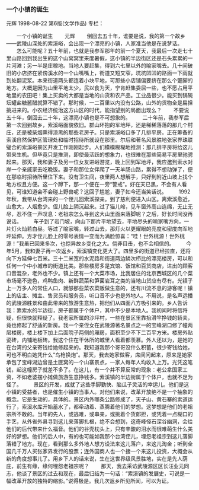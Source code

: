 ### 一个小镇的诞生
元辉
1998-08-22
第6版(文学作品)
专栏：

　　一个小镇的诞生
　　元辉
　　倒回去五十年，谁要是说，我的第一个故乡——武陵山深处的索溪峪，会出现一个漂亮的小镇，人家准当他是在说梦话。
　　怎么可能呢？五十年前，也就是我参军那年的前一个夏天，我最后一次走七十里山路回到我出生的这个山窝窝里来度暑假，这小镇的半边街区还是石头累累的一片河滩；另一半是庄稼地。当地人要赶集，得到六七里以外的喻家嘴去。几十间破旧的小店挤在紧傍溪水的一个山嘴嘴上，街道又短又窄，坑坑凹凹的路面一下雨就到处翻泥浆。本来街道两头都连着小块平地，可那些小店铺偏要挤在那么个蹩脚的地方。大概是因为山里平地太少，民以食为天，宁肯赶集委屈一些，也不愿占用平地里的农田吧！集上买卖的大都是当地的山货和农产品。工业品很少。能买到锅碗坛罐盐糖酱醋就算不错了。那时候，一二百里以内没有公路，山外的货物全是扁担挑进来的。小农经济统治这方山区的时代，能指望别的局面出现么？
　　不要说五十年，倒回去二十年，这漂亮小镇也是不可想象的。
　　二十年前，我参军后第一次回到故乡，索溪峪面貌依旧。群山环抱的军地坪，还是稀稀落落的那几个村庄，还是被柴烟熏得漆黑的那些老房子。只是索溪峪口多了几排平房。正在筹备的索溪自然保护区管理处和临时招待所就设在那里。尔后和著名风景胜地张家界珠联璧合的索溪峪景区开发工作刚刚起步。人们模模糊糊地推测：那几排平房将给这儿带来生机。但毕竟只是推测，即使最活跃的想象力，也很难在那些简易平房里驰骋起来。那天，我和妻子及另一位女友进峪游览，晚上回到军地坪，我应邀到索水对岸一个亲戚家去吃晚饭。妻子和那位女伴爬了一天羊肠山路，累得不想动弹了，便在那临时招待所里住下来。没有卫生间，夜里两人想解手，只好到附近山坡上找个地方权且方便。这一个蹲下，那一个便在一旁“警戒”。好在天已黑，不会有人看见，可谁知道会不会碰上野兽呢？这回子尴尬，妻子如今还当笑话说。
　　1992年秋，我带从台湾来的一个侄儿回索溪探亲。到了慈利便进入山区。离索溪愈近，山愈大，人烟愈少。侄儿脸上阴沉起来。过了猫儿岭，见车窗外高山连绵，无止无尽，忍不住一声叹息：老祖宗怎么寻到这大山里面来落脚呢？之后，好长时间没再说话。
　　车子到了岩门坡，向山下那片平地望去，平地尽头的喻家嘴方向，一片灯火灿若白昼。等过了喻家嘴，转过山去，那灯火以更耀眼的亮度和密度向军地坪延伸。方才侄儿脸上的零号表情一变而为满脸惊喜：“哇！世外桃源！世外桃源！”我虽已回来多次，也惊异故乡变化之大。倘非目击，也不会相信的。
　　今年5月，我和妻子再一次返乡，索溪镇变化更大了。四里多的街道已经拉直，还将向下方延伸七百米。三十二米宽的水泥路和街道两边鳞次栉比的漂亮楼房，可以和任何一个中小城市的街道比美。那些楼房多是宾馆、饭馆和百货商店，进出的顾客口音混杂，老外也不少。镇上还有一个大菜市场，比我居住的北京西城区的几个菜市场毫不逊色，鸡鸭鱼肉、新鲜蔬菜和笋菌岩耳之类的当地山货应有尽有。光镇子上一万多人的常住人口，就够那些菜农菜贩做生意的，还有川流不息的游客呢！镇上的店主、摊主、售货员和服务员，听口音不少也是外地人。不用说，是名声远播的武陵源胜景和由此带来的旅游生意热，把他们从四面八方吸引来的。乡人告诉我：靠索水的半边街，房子都属于个体户，其中不少是本地人。我初闻时将信将疑，但很快就释疑了。我老家所属的沙坪村，一些在景区里靠抬滑竿挣钱的轿夫，竟也修起了舒适的新房。我一个亲侄女在武陵源著名景点之一的宝峰湖口修了幢两层楼房，楼上楼下加上后面院子两侧的厢房，面积至少不下二百平方米。楼房外贴瓷砖，内铺地板砖。我这个住在干休所的城里人看着都羡慕。外人还以为，是她的在台湾的父亲寄钱给她修起来的。我知道我那个哥哥没什么积蓄，很少寄钱给她，可也不明白她凭什么“鸟枪换炮”。那天，我去她家做客，席间问起来，原来是她家承包了宝峰湖边曾是土匪窝的一个山寨景点，一家人每年人均收入上万。光凭这笔钱，起这幢房子就差不多了。在这儿，有一个并不算反常的现象：老公拿国家工资，不如老婆摆小摊做旅游生意挣钱多。索溪镇的半边街属于个体户，也就不足为怪了。
　　景区的开发，成就了这些手脚勤快、脑瓜子灵活的幸运儿。他们是这小镇的受益者，也是催生小镇的当事人。对他们来说，改革开放绝不是一个抽象的概念。它是生动的，具体的。景区内外哪条公路修成了，天子山、黄石寨的索道运行了，索溪水库开始蓄水了，都牵动着、蒸腾着他们的梦想。这梦想是他们的老祖宗所不敢的。当年的先人，或逃难，或串亲，或挑着个货郎担，或凭着一点糊口的手艺，从外省外县寻到这儿来落脚扎根，绝不会想到，这奇峰怪石深谷幽洞，会给他们的后代带来什么福音。他们的谷壳枕头上，只有辛酸的泪水而很难萌生什么美好的梦想。他们的后人中，有的也可能如我那个台湾侄儿，埋怨老祖宗到这儿落脚落错了地方。现在，看到那么多外地人想方设法来这儿落户，来这儿淘金；听到全国几千万人买张家界发行的股票；连外国商人也一个接一个来这儿投资，大概会从新的角度想事儿了。用乡下人的话来说，生在这世界级风景胜地，实在是先人荫庇，前生有缘，缘何埋怨老祖宗呢？
　　那天，我去采访武陵源区区长汪业元同志，他谈了景区的过去和现在，最后归结为一句话：“索溪镇的发展史，可说是一幅改革开放的独特的缩影。”说得极是。我几次返乡所见所闻，可以为证。
